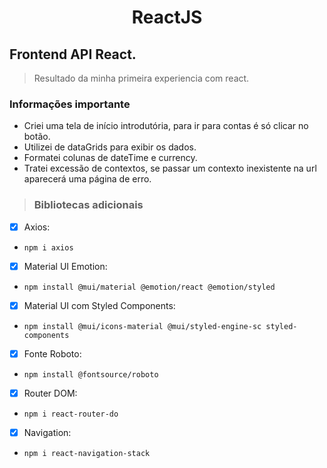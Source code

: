 # <p align="center">**ReactJS**</p>

## Frontend API React.

> Resultado da minha primeira experiencia com react.

### Informações importante
- Criei uma tela de início introdutória, para ir para contas é só clicar no botão.
- Utilizei de dataGrids para exibir os dados.
- Formatei colunas de dateTime e currency.
- Tratei excessão de contextos, se passar um contexto inexistente na url aparecerá uma página de erro.

>### Bibliotecas adicionais

- [x] Axios: 
-  `npm i axios`
- [x] Material UI Emotion: 
-  `npm install @mui/material @emotion/react @emotion/styled`
- [x] Material UI com Styled Components: 
-  `npm install @mui/icons-material @mui/styled-engine-sc styled-components`
- [x] Fonte Roboto: 
-  `npm install @fontsource/roboto`
- [x] Router DOM: 
-  `npm i react-router-do`
- [x] Navigation: 
-  `npm i react-navigation-stack`
